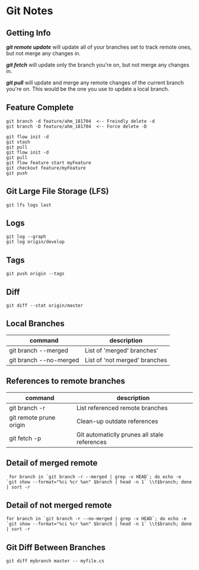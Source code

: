 # Git Notes

## Getting Info

___git remote update___ will update all of your branches set to track remote ones, but not merge any changes in.

___git fetch___ will update only the branch you're on, but not merge any changes in.

___git pull___ will update and merge any remote changes of the current branch you're on. This would be the one you use to update a local branch.

## Feature Complete ##
~~~
git branch -d feature/ahm_181704  <-- Freindly delete -d
git branch -D feature/ahm_181704  <-- Force delete -D
~~~

~~~
git flow init -d  
git stash
git pull
git flow init -d
git pull
git flow feature start myFeature
git checkout feature/myFeature
git push
~~~

## Git Large File Storage (LFS)
~~~
git lfs logs last
~~~

## Logs
~~~
git log --graph
git log origin/develop
~~~

## Tags
~~~
git push origin --tags
~~~

## Diff
~~~
git diff --stat origin/master
~~~

## Local Branches

command | description
------- | -------------
git branch --merged | List of 'merged' branches'
git branch --no-merged | List of 'not merged' branches

## References to remote branches
command | description
------- | -------------
git branch -r | List referenced remote branches
git remote prune origin | Clean-up outdate references
git fetch -p | Git automaticlly prunes all stale references

## Detail of merged remote
~~~
 for branch in `git branch -r --merged | grep -v HEAD`; do echo -e `git show --format="%ci %cr %an" $branch | head -n 1` \\t$branch; done | sort -r
~~~

## Detail of not merged remote
~~~
for branch in `git branch -r --no-merged | grep -v HEAD`; do echo -e `git show --format="%ci %cr %an" $branch | head -n 1` \\t$branch; done | sort -r
~~~

## Git Diff Between Branches
~~~
git diff mybranch master -- myfile.cs
~~~
